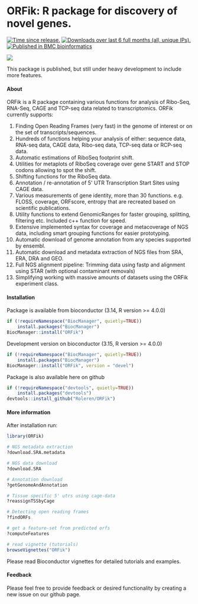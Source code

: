 ORFik: R package for discovery of novel genes.
==============================================================================

<a href="http://www.bioconductor.org/packages/release/bioc/html/ORFik.html#since"><img border="0" src="http://www.bioconductor.org/shields/years-in-bioc/ORFik.svg" title="Time since release."></a> <a href="http://bioconductor.org/packages/stats/bioc/ORFik.html"><img border="0" src="http://www.bioconductor.org/shields/downloads/ORFik.svg" title="Downloads over last 6 full months (all, unique IPs)."></a> <a href="https://bmcbioinformatics.biomedcentral.com/articles/10.1186/s12859-021-04254-w"><img border="0" src="https://img.shields.io/badge/published-BMC-blue.svg" title="Published in BMC bioinformatics"></a>

![](inst/images/ORFik_map.png)

This package is published, but still under heavy development to include more features.

#### About


ORFik is a R package containing various functions for analysis of Ribo-Seq, RNA-Seq, CAGE and TCP-seq data related to transcriptomics. ORFik currently supports:

1. Finding Open Reading Frames (very fast) in the genome of interest or on the 
set of transcripts/sequences.  
2. Hundreds of functions helping your analysis of either: sequence data, RNA-seq data, CAGE data, Ribo-seq data, TCP-seq data or RCP-seq data.
3. Automatic estimations of RiboSeq footprint shift.  
4. Utilities for metaplots of RiboSeq coverage over gene START and STOP codons 
allowing to spot the shift.  
5. Shifting functions for the RiboSeq data.  
6. Annotation / re-annotation of 5' UTR Transcription Start Sites using CAGE data.  
7. Various measurements of gene identity, more than 30 functions. e.g. FLOSS, coverage, ORFscore, 
entropy that are recreated based on scientific publications.  
8. Utility functions to extend GenomicRanges for faster grouping, splitting, filtering etc. Included c++ function for speed.
9. Extensive implemented syntax for coverage and metacoverage of NGS data, including smart grouping functions for easier prototyping.
10. Automatic download of genome annotation from any species supported by ensembl.
11. Automatic download and metadata extraction of NGS files from SRA, ERA, DRA and GEO. 
12. Full NGS alignment pipeline: Trimming data using fastp and alignment using STAR (with optional contaminant removals)
13. Simplifying working with massive amounts of datasets using the ORFik experiment class. 


#### Installation
Package is available from bioconductor (3.14, R version >= 4.0.0)
```r
if (!requireNamespace("BiocManager", quietly=TRUE))
    install.packages("BiocManager")
BiocManager::install("ORFik")
```

Development version on bioconductor (3.15, R version >= 4.0.0)
```r
if (!requireNamespace("BiocManager", quietly=TRUE))
    install.packages("BiocManager")
BiocManager::install("ORFik", version = "devel")
```  

Package is also available here on github
```r
if (!requireNamespace("devtools", quietly=TRUE))
    install.packages("devtools")
devtools::install_github("Roleren/ORFik")
```  

#### More information

After installation run:
```r
library(ORFik)

# NGS metadata extraction
?download.SRA.metadata

# NGS data download
?download.SRA

# Annotation download
?getGenomeAndAnnotation

# Tissue specific 5' utrs using cage-data
?reassignTSSbyCage

# Detecting open reading frames
?findORFs

# get a feature-set from predicted orfs
?computeFeatures

# read vignette (tutorials)
browseVignettes("ORFik")
```  
Please read Bioconductor vignettes for detailed tutorials and examples.

#### Feedback

Please feel free to provide feedback or desired functionality by creating a new issue on our github page.
